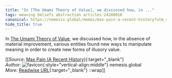 ```yaml
---
title: "In [The Umami Theory of Value], we discussed how, in ..."
tags: meaning beliefs abstraction articles-24288018
canonical: https://nemesis.global/memos/max-pain-a-recent-history?utm_source=substack&utm_medium=email
hide_title: true
---
```


In [The Umami Theory of Value](https://nemesis.global/memos/umami), we discussed how, in the absence of material improvement, various entities found new ways to manipulate meaning in order to create new forms of illusory value.


[[_Source_: [Max Pain (A Recent History)](https://nemesis.global/memos/max-pain-a-recent-history?utm_source=substack&utm_medium=email){:target="_blank"}<br>
_Author_: ![favicon](https://s2.googleusercontent.com/s2/favicons?domain=nemesis.global){:style="vertical-align:middle"} nemesis.global<br>
_More_: [Readwise URL](https://readwise.io/open/474546884){:target="_blank"}
::wrap]]